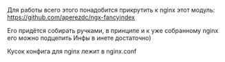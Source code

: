 Для работы всего этого понадобится прикрутить к nginx этот модуль:
https://github.com/aperezdc/ngx-fancyindex

Его придётся собирать ручками, в принципе и к уже собранному nginx его можно подцепить
Инфы в инете достаточно)

Кусок конфига для nginx лежит в nginx.conf